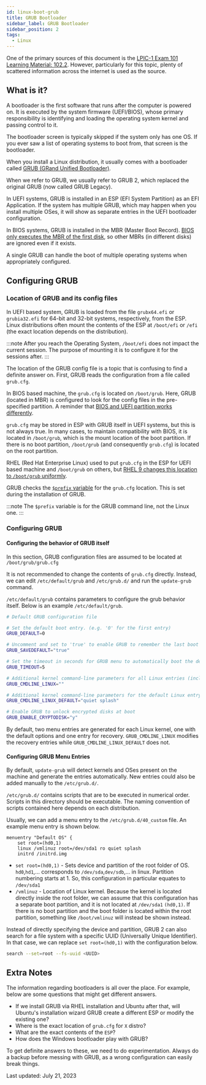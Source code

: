 ```yaml
---
id: linux-boot-grub
title: GRUB Bootloader
sidebar_label: GRUB Bootloader
sidebar_position: 2
tags:
  - Linux
---
```


One of the primary sources of this document is the [LPIC-1 Exam 101 Learning Material: 102.2](https://learning.lpi.org/en/learning-materials/learning-materials/).
However, particularly for this topic, plenty of scattered information across the internet is used as the source.

## What is it?

A bootloader is the first software that runs after the computer is powered on. It is executed by the system firmware (UEFI/BIOS), whose primary responsibility is identifying and loading the operating system kernel and passing control to it.

The bootloader screen is typically skipped if the system only has one OS. If you ever saw a list of operating systems to boot from, that screen is the bootloader.

When you install a Linux distribution, it usually comes with a bootloader called [GRUB (GRand Unified Bootloader)](https://www.gnu.org/software/grub/).

When we refer to GRUB, we usually refer to GRUB 2, which replaced the original GRUB (now called GRUB Legacy).

In UEFI systems, GRUB is installed in an ESP (EFI System Partition) as an EFI Application. If the system has multiple GRUB, which may happen when you install multiple OSes, it will show as separate entries in the UEFI bootloader configuration.

In BIOS systems, GRUB is installed in the MBR (Master Boot Record). [BIOS only executes the MBR of the first disk](./bios.md#bios-difference-to-uefi), so other MBRs (in different disks) are ignored even if it exists.

A single GRUB can handle the boot of multiple operating systems when appropriately configured.

## Configuring GRUB

### Location of GRUB and its config files

In UEFI based system, GRUB is loaded from the file `grubx64.efi` or `grubia32.efi` for 64-bit and 32-bit systems, respectively, from the ESP. Linux distributions often mount the contents of the ESP at `/boot/efi` or `/efi` (the exact location depends on the distribution).

:::note
After you reach the Operating System, `/boot/efi` does not impact the current session. The purpose of mounting it is to configure it for the sessions after.
:::

The location of the GRUB config file is a topic that is confusing to find a definite answer on. First, GRUB reads the configuration from a file called `grub.cfg`.

In BIOS based machine, the `grub.cfg` is located on `/boot/grub`. Here, GRUB (located in MBR) is configured to look for the config files in the pre-specified partition. A reminder that [BIOS and UEFI partition works differently](https://superuser.com/questions/368173/what-is-the-maximum-number-of-partitions-that-can-be-made-on-a-hard-drive).

`grub.cfg` may be stored in ESP with GRUB itself in UEFI systems, but this is not always true. In many cases, to maintain compatibility with BIOS, it is located in `/boot/grub`, which is the mount location of the boot partition. If there is no boot partition, `/boot/grub` (and consequently `grub.cfg`) is located on the root partition.

RHEL (Red Hat Enterprise Linux) used to put `grub.cfg` in the ESP for UEFI based machine and `/boot/grub` on others, but [RHEL 9 changes this location to `/boot/grub` uniformly](https://access.redhat.com/documentation/en-us/red_hat_enterprise_linux/9/html-single/9.0_release_notes/index#enhancement_boot-loader).

GRUB checks the [`$prefix` variable](https://www.gnu.org/software/grub/manual/grub/html_node/prefix.html) for the `grub.cfg` location. This is set during the installation of GRUB.

:::note
The `$prefix` variable is for the GRUB command line, not the Linux one.
:::

### Configuring GRUB

#### Configuring the behavior of GRUB itself

In this section, GRUB configuration files are assumed to be located at `/boot/grub/grub.cfg`

It is not recommended to change the contents of `grub.cfg` directly. Instead, we can edit `/etc/default/grub` and `/etc/grub.d/` and run the `update-grub` command.

`/etc/default/grub` contains parameters to configure the grub behavior itself. Below is an example `/etc/default/grub`.

```bash title="/etc/default/grub"
# Default GRUB configuration file

# Set the default boot entry. (e.g. '0' for the first entry)
GRUB_DEFAULT=0

# Uncomment and set to 'true' to enable GRUB to remember the last boot choice
GRUB_SAVEDEFAULT="true"

# Set the timeout in seconds for GRUB menu to automatically boot the default entry. -1 for no time limit.
GRUB_TIMEOUT=5

# Additional kernel command-line parameters for all Linux entries (including recovery)
GRUB_CMDLINE_LINUX=""

# Additional kernel command-line parameters for the default Linux entry (excluding recovery)
GRUB_CMDLINE_LINUX_DEFAULT="quiet splash"

# Enable GRUB to unlock encrypted disks at boot
GRUB_ENABLE_CRYPTODISK="y"
```

By default, two menu entries are generated for each Linux kernel, one with the default options and one entry for recovery. `GRUB_CMDLINE_LINUX` modifies the recovery entries while `GRUB_CMDLINE_LINUX_DEFAULT` does not.

#### Configuring GRUB Menu Entries

By default, `update-grub` will detect kernels and OSes present on the machine and generate the entries automatically. New entries could also be added manually to the `/etc/grub.d/`.

`/etc/grub.d/` contains scripts that are to be executed in numerical order. Scripts in this directory should be executable. The naming convention of scripts contained here depends on each distribution.

Usually, we can add a menu entry to the `/etc/grub.d/40_custom` file. An example menu entry is shown below.

```
menuentry "Default OS" {
    set root=(hd0,1)
    linux /vmlinuz root=/dev/sda1 ro quiet splash
    initrd /initrd.img
```

- `set root=(hd0,1)` - Sets device and partition of the root folder of OS. `hd0`,`hd1`,... corresponds to `/dev/sda`,`dev/sdb`,... in linux. Partition numbering starts at 1. So, this configuration in particular equates to `/dev/sda1`
- `/vmlinuz` - Location of Linux kernel. Because the kernel is located directly inside the root folder, we can assume that this configuration has a separate boot partition, and it is not located at `/dev/sda1` `(hd0,1)`. If there is no boot partition and the boot folder is located within the root partition, something like `/boot/vmlinuz` will instead be shown instead.

Instead of directly specifying the device and partition, GRUB 2 can also search for a file system with a specific UUID (Universally Unique Identifier). In that case, we can replace `set root=(hd0,1)` with the configuration below.

```bash
search --set=root --fs-uuid <UUID>
```

## Extra Notes

The information regarding bootloaders is all over the place. For example, below are some questions that might get different answers.

- If we install GRUB via RHEL installation and Ubuntu after that, will Ubuntu's installation wizard GRUB create a different ESP or modify the existing one?
- Where is the exact location of `grub.cfg` for `X` distro?
- What are the exact contents of the `ESP`?
- How does the Windows bootloader play with GRUB?

To get definite answers to these, we need to do experimentation. Always do a backup before messing with GRUB, as a wrong configuration can easily break things.

Last updated: July 21, 2023
